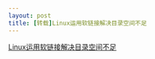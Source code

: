 ```yaml
---
layout: post
title: [转载]Linux运用软链接解决目录空间不足
---
```


[Linux运用软链接解决目录空间不足](https://www.cnblogs.com/flyingeagle/articles/9219047.html)


